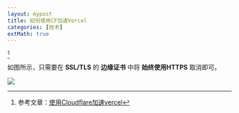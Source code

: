 ```yaml
---
layout: mypost
title: 如何使用CF加速Vercel
categories: [技术]
extMath: true
---
```


[^1]

如图所示，只需要在 **SSL/TLS** 的 **边缘证书** 中将 **始终使用HTTPS** 取消即可。

![](https://b2.yangtze.in/pic/other/ssl_tls.png)

[^1]:参考文章：[使用Cloudflare加速vercel](https://hin.cool/posts/cfvercel.html)
